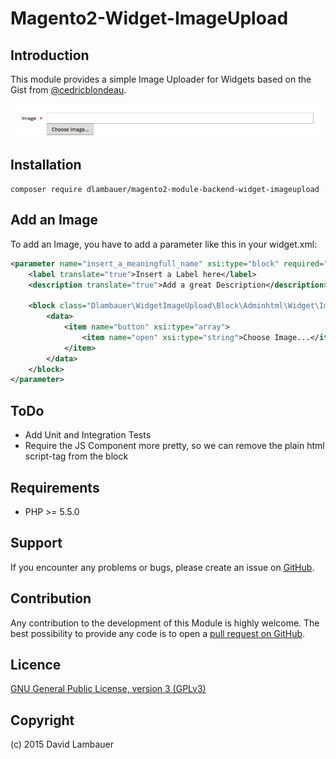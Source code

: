 # Magento2-Widget-ImageUpload

## Introduction
This module provides a simple Image Uploader for Widgets based on the Gist from [@cedricblondeau](https://gist.github.com/cedricblondeau/6174911fb4bba6cb4943). 

![alt text](/doc/images/20150825_widget_imageUploader.png "Screenshot of the Image Upload")


## Installation

`composer require dlambauer/magento2-module-backend-widget-imageupload`

## Add an Image
To add an Image, you have to add a parameter like this in your widget.xml: 

```xml
<parameter name="insert_a_meaningfull_name" xsi:type="block" required="true" visible="true" sort_order="10">
    <label translate="true">Insert a Label here</label>
    <description translate="true">Add a great Description</description>
    
    <block class="Dlambauer\WidgetImageUpload\Block\Adminhtml\Widget\ImageChooser">
        <data>
            <item name="button" xsi:type="array">
                <item name="open" xsi:type="string">Choose Image...</item>
            </item>
        </data>
    </block>
</parameter>
```

## ToDo

* Add Unit and Integration Tests
* Require the JS Component more pretty, so we can remove the plain html script-tag from the block

## Requirements

- PHP >= 5.5.0

## Support
If you encounter any problems or bugs, please create an issue on [GitHub](https://github.com/firegento/firegento-magesetup2/issues).

## Contribution
Any contribution to the development of this Module is highly welcome. The best possibility to provide any code is to open a [pull request on GitHub](https://help.github.com/articles/using-pull-requests).

## Licence

[GNU General Public License, version 3 (GPLv3)](http://opensource.org/licenses/gpl-3.0)

Copyright
---------
(c) 2015 David Lambauer
